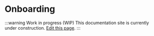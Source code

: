 # Onboarding

:::warning Work in progress (WIP)
This documentation site is currently under construction. [Edit this page](https://github.com/ZeusLN/zeus-docs/blob/main/docs/onboarding.md).
:::

